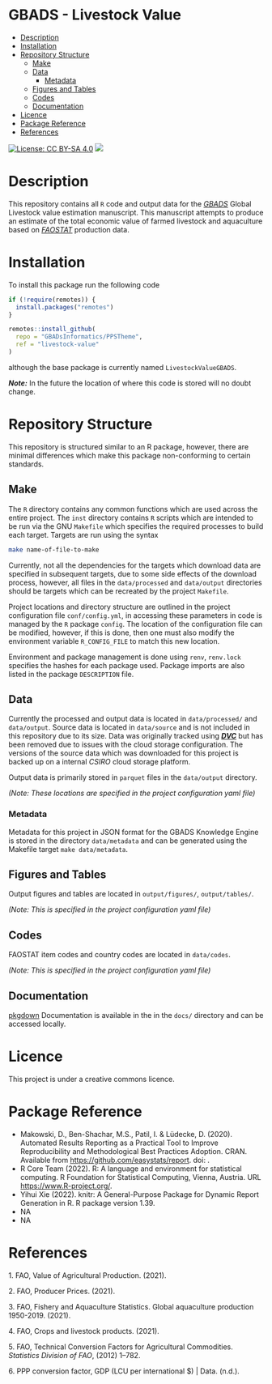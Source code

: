 GBADS - Livestock Value
================

-   [Description](#description)
-   [Installation](#installation)
-   [Repository Structure](#repository-structure)
    -   [Make](#make)
    -   [Data](#data)
        -   [Metadata](#metadata)
    -   [Figures and Tables](#figures-and-tables)
    -   [Codes](#codes)
    -   [Documentation](#documentation)
-   [Licence](#licence)
-   [Package Reference](#package-reference)
-   [References](#references)

<!-- README.md is generated from README.Rmd. Please edit that file -->

[![License: CC BY-SA
4.0](https://img.shields.io/badge/license-CC%20BY--SA%204.0-blue.svg)](https://cran.r-project.org/web/licenses/CC%20BY-SA%204.0)
[![](https://img.shields.io/badge/lifecycle-experimental-orange.svg)](https://lifecycle.r-lib.org/articles/stages.html#experimental)

# Description

This repository contains all `R` code and output data for the
[*GBADS*](https://animalhealthmetrics.org/) Global Livestock value
estimation manuscript. This manuscript attempts to produce an estimate
of the total economic value of farmed livestock and aquaculture based on
[*FAOSTAT*](https://www.fao.org/faostat/en/) production data.

# Installation

To install this package run the following code

``` r
if (!require(remotes)) {
  install.packages("remotes")
}

remotes::install_github(
  repo = "GBADsInformatics/PPSTheme",
  ref = "livestock-value"
)
```

although the base package is currently named `LivestockValueGBADS`.

***Note:*** In the future the location of where this code is stored will
no doubt change.

# Repository Structure

This repository is structured similar to an R package, however, there
are minimal differences which make this package non-conforming to
certain standards.

## Make

The `R` directory contains any common functions which are used across
the entire project. The `inst` directory contains `R` scripts which are
intended to be run via the GNU `Makefile` which specifies the required
processes to build each target. Targets are run using the syntax

``` bash
make name-of-file-to-make
```

Currently, not all the dependencies for the targets which download data
are specified in subsequent targets, due to some side effects of the
download process, however, all files in the `data/processed` and
`data/output` directories should be targets which can be recreated by
the project `Makefile`.

Project locations and directory structure are outlined in the project
configuration file `conf/config.yml`, in accessing these parameters in
code is managed by the `R` package `config`. The location of the
configuration file can be modified, however, if this is done, then one
must also modify the environment variable `R_CONFIG_FILE` to match this
new location.

Environment and package management is done using `renv`, `renv.lock`
specifies the hashes for each package used. Package imports are also
listed in the package `DESCRIPTION` file.

## Data

Currently the processed and output data is located in `data/processed/`
and `data/output`. Source data is located in `data/source` and is not
included in this repository due to its size. Data was originally tracked
using [***DVC***](https://dvc.org/) but has been removed due to issues
with the cloud storage configuration. The versions of the source data
which was downloaded for this project is backed up on a internal *CSIRO*
cloud storage platform.

Output data is primarily stored in `parquet` files in the `data/output`
directory.

*(Note: These locations are specified in the project configuration yaml
file)*

### Metadata

Metadata for this project in JSON format for the GBADS Knowledge Engine
is stored in the directory `data/metadata` and can be generated using
the Makefile target `make data/metadata`.

## Figures and Tables

Output figures and tables are located in `output/figures/`,
`output/tables/`.

*(Note: This is specified in the project configuration yaml file)*

## Codes

FAOSTAT item codes and country codes are located in `data/codes`.

*(Note: This is specified in the project configuration yaml file)*

## Documentation

[pkgdown](https://pkgdown.r-lib.org/) Documentation is available in the
in the `docs/` directory and can be accessed locally.

# Licence

This project is under a creative commons licence.

# Package Reference

-   Makowski, D., Ben-Shachar, M.S., Patil, I. & Lüdecke, D. (2020).
    Automated Results Reporting as a Practical Tool to Improve
    Reproducibility and Methodological Best Practices Adoption. CRAN.
    Available from <https://github.com/easystats/report>. doi: .
-   R Core Team (2022). R: A language and environment for statistical
    computing. R Foundation for Statistical Computing, Vienna, Austria.
    URL <https://www.R-project.org/>.
-   Yihui Xie (2022). knitr: A General-Purpose Package for Dynamic
    Report Generation in R. R package version 1.39.
-   NA
-   NA

# References

<div id="refs" class="references csl-bib-body">

<div id="ref-FAO2021" class="csl-entry">

<span class="csl-left-margin">1. </span><span
class="csl-right-inline">FAO, Value of Agricultural Production.
(2021).</span>

</div>

<div id="ref-FAO2021a" class="csl-entry">

<span class="csl-left-margin">2. </span><span
class="csl-right-inline">FAO, Producer Prices. (2021).</span>

</div>

<div id="ref-FAO2021b" class="csl-entry">

<span class="csl-left-margin">3. </span><span
class="csl-right-inline">FAO, Fishery and Aquaculture Statistics. Global
aquaculture production 1950-2019. (2021).</span>

</div>

<div id="ref-FAO2021c" class="csl-entry">

<span class="csl-left-margin">4. </span><span
class="csl-right-inline">FAO, Crops and livestock products.
(2021).</span>

</div>

<div id="ref-faoTechnicalConversionFactors2012" class="csl-entry">

<span class="csl-left-margin">5. </span><span
class="csl-right-inline">FAO, Technical Conversion Factors for
Agricultural Commodities. *Statistics Division of FAO*, (2012)
1–782.</span>

</div>

<div id="ref-PPPConversionFactor" class="csl-entry">

<span class="csl-left-margin">6. </span><span
class="csl-right-inline">PPP conversion factor, GDP (LCU per
international $) \| Data. (n.d.).</span>

</div>

</div>
